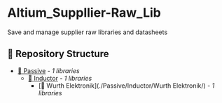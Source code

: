 # Altium_Suppllier-Raw_Lib
Save and manage supplier raw libraries and datasheets


<!-- FOLDER-TOC -->
## 📁 Repository Structure
- [📂 Passive](./Passive/) - *1 libraries*
  - [📂 Inductor](./Passive/Inductor/) - *1 libraries*
    - [📂 Wurth Elektronik](./Passive/Inductor/Wurth Elektronik/) - *1 libraries*
<!-- /FOLDER-TOC -->
